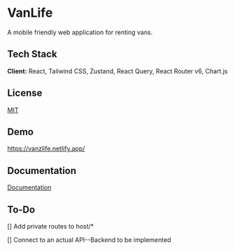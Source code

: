 # VanLife

A mobile friendly web application for renting vans.

## Tech Stack

**Client:** React, Tailwind CSS, Zustand, React Query, React Router v6, Chart.js

## License

[MIT](https://choosealicense.com/licenses/mit/)

## Demo

https://vanzlife.netlify.app/

## Documentation

[Documentation](https://linktodocumentation)

## To-Do

[] Add private routes to host/\*

[] Connect to an actual API--Backend to be implemented
